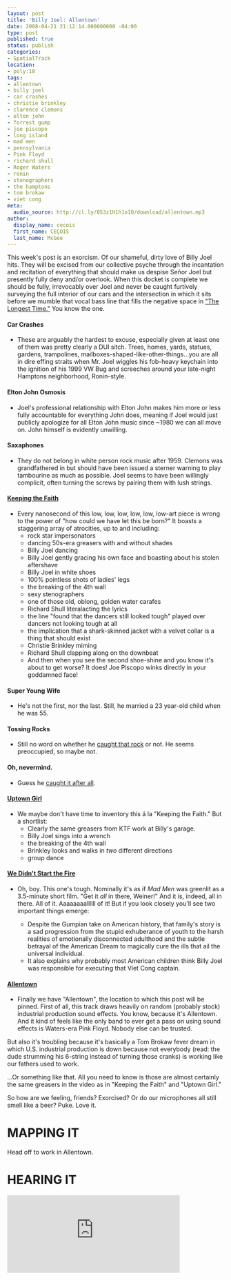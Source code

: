 ```yaml
---
layout: post
title: 'Billy Joel: Allentown'
date: 2008-04-21 21:12:14.000000000 -04:00
type: post
published: true
status: publish
categories:
- SpatialTrack
location:
- poly:18
tags:
- allentown
- billy joel
- car crashes
- christie brinkley
- clarence clemons
- elton john
- forrest gump
- joe piscopo
- long island
- mad men
- pennsylvania
- Pink Floyd
- richard shull
- Roger Waters
- ronin
- stenographers
- the hamptons
- tom brokaw
- viet cong
meta:
  audio_source: http://cl.ly/053z1H1h1o1O/download/allentown.mp3
author:
  display_name: cecois
  first_name: CEÇOIS
  last_name: McGee
---
```


This week's post is an exorcism. Of our shameful, dirty love of Billy Joel hits. They will be excised from our collective psyche through the incantation and recitation of everything that should make us despise Se&ntilde;or Joel but presently fully deny and/or overlook. When this docket is complete we should be fully, irrevocably over Joel and never be caught furtively surveying the full interior of our cars and the intersection in which it sits before we mumble that vocal bass line that fills the negative space in ["The Longest Time."](https://open.spotify.com/track/5DH7nDryMhpixm4G4B7RP9) You know the one.

#### Car Crashes
* These are arguably the hardest to excuse, especially given at least one of them was pretty clearly a DUI sitch. Trees, homes, yards, statues, gardens, trampolines, mailboxes-shaped-like-other-things...you are all in dire effing straits when Mr. Joel wiggles his fob-heavy keychain into the ignition of his 1999 VW Bug and screeches around your late-night Hamptons neighborhood, Ronin-style.
  
#### Elton John Osmosis
* Joel's professional relationship with Elton John makes him more or less fully accountable for everything John does, meaning if Joel would just publicly apologize for all Elton John music since ~1980 we can all move on. John himself is evidently unwilling.


#### Saxaphones
* They do not belong in white person rock music after 1959. Clemons was grandfathered in but should have been issued a sterner warning to play tambourine as much as possible. Joel seems to have been willingly complicit, often turning the screws by pairing them with lush strings.


#### [Keeping the Faith](https://open.spotify.com/track/3nulzAA8PNw1nZcUbrNxcf)
* Every nanosecond of this low, low, low, low, low, low-art piece is wrong to the power of "how could we have let this be born?" It boasts a staggering array of atrocities, up to and including:
  * rock star impersonators
  * dancing 50s-era greasers with and without shades
  * Billy Joel dancing
  * Billy Joel gently gracing his own face and boasting about his stolen aftershave
  * Billy Joel in white shoes
  * 100% pointless shots of ladies' legs
  * the breaking of the 4th wall
  * sexy stenographers
  * one of those old, oblong, golden water carafes
  * Richard Shull literalacting the lyrics
  * the line "found that the dancers still looked tough" played over dancers not looking tough at all
  * the implication that a shark-skinned jacket with a velvet collar is a thing that should exist
  * Christie Brinkley miming
  * Richard Shull clapping along on the downbeat
  * And then when you see the second shoe-shine and you know it's about to get worse? It does! Joe Piscopo winks directly in your goddamned face!


#### Super Young Wife
* He's not the first, nor the last. Still, he married a 23 year-old child when he was 55.


#### Tossing Rocks
* Still no word on whether he [caught that rock](http://www.philebrity.com/wp-content/uploads/2012/05/billy-joel-rock-band-3.jpg) or not. He seems preoccupied, so maybe not.


#### Oh, nevermind.
* Guess he [caught it after all](http://upload.wikimedia.org/wikipedia/en/8/81/Billy_Joel_-_Glass_Houses.jpg).


#### [Uptown Girl](https://open.spotify.com/track/5zA8vzDGqPl2AzZkEYQGKh)
* We maybe don't have time to inventory this á la "Keeping the Faith." But a shortlist:
  * Clearly the same greasers from KTF work at Billy's garage.
  * Billy Joel sings into a wrench
  * the breaking of the 4th wall
  * Brinkley looks and walks in *two* different directions
  * group dance



#### [We Didn't Start the Fire](https://open.spotify.com/track/3Cx4yrFaX8CeHwBMReOWXI)
* Oh, boy. This one's tough. Nominally it's as if *Mad Men* was greenlit as a 3.5-minute short film. "Get it *all* in there, Weiner!" And it is, indeed, all in there. All of it. Aaaaaaaallllll of it! But if you look closely you'll see two important things emerge:
  
  * Despite the Gumpian take on American history, that family's story is a sad progression from the stupid exhuberance of youth to the harsh realities of emotionally disconnected adulthood and the subtle betrayal of the American Dream to magically cure the ills that ail the universal individual.
  * It also explains why probably most American children think Billy Joel was responsible for executing that Viet Cong captain.


#### [Allentown](https://open.spotify.com/track/59xhCcRskqyMtKzdvLZDfV)
* Finally we have "Allentown", the location to which this post will be pinned. First of all, this track draws heavily on random (probably stock) industrial production sound effects. You know, because it's Allentown. And it kind of feels like the only band to ever get a pass on using sound effects is Waters-era Pink Floyd. Nobody else can be trusted.


But also it's troubling because it's basically a Tom Brokaw fever dream in which U.S. industrial production is down because not everybody (read: the dude strumming his 6-string instead of turning those cranks) is working like our fathers used to work.

...Or something like that. All you need to know is those are almost certainly the same greasers in the video as in "Keeping the Faith" and "Uptown Girl."



So how are we feeling, friends? Exorcised? Or do our microphones all still smell like a beer? Puke. Love it.

# MAPPING IT
Head off to work <span data-target="milleria" data-id="gD18" class="trigger">in Allentown</span>.

# HEARING IT
<iframe src="https://embed.spotify.com/?uri=spotify%3Atrack%3A59xhCcRskqyMtKzdvLZDfV" width="400" height="180" frameborder="0" allowtransparency="true"></iframe>